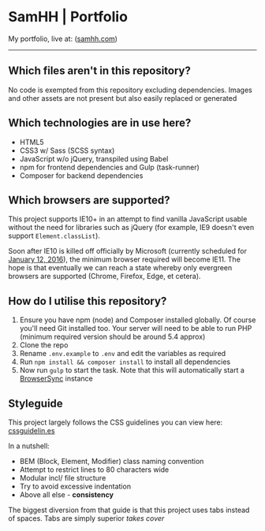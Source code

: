 # SamHH | Portfolio

My portfolio, live at: ([samhh.com](https://samhh.com))

---

## Which files aren't in this repository?

No code is exempted from this repository excluding dependencies. Images and other assets are not present but also easily replaced or generated

## Which technologies are in use here?

- HTML5
- CSS3 w/ Sass (SCSS syntax)
- JavaScript w/o jQuery, transpiled using Babel
- npm for frontend dependencies and Gulp (task-runner)
- Composer for backend dependencies

## Which browsers are supported?

This project supports IE10+ in an attempt to find vanilla JavaScript usable without the need for libraries such as jQuery (for example, IE9 doesn't even support ``Element.classList``).

Soon after IE10 is killed off officially by Microsoft (currently scheduled for [January 12, 2016](https://www.microsoft.com/en-us/WindowsForBusiness/End-of-IE-support)), the minimum browser required will become IE11. The hope is that eventually we can reach a state whereby only evergreen browsers are supported (Chrome, Firefox, Edge, et cetera).

## How do I utilise this repository?

1. Ensure you have npm (node) and Composer installed globally. Of course you'll need Git installed too. Your server will need to be able to run PHP (minimum required version should be around 5.4 approx)
2. Clone the repo
3. Rename ``.env.example`` to ``.env`` and edit the variables as required
4. Run ``npm install && composer install`` to install all dependencies
5. Now run ``gulp`` to start the task. Note that this will automatically start a [BrowserSync](http://www.browsersync.io/) instance

## Styleguide

This project largely follows the CSS guidelines you can view here: [cssguidelin.es](http://cssguidelin.es/)

In a nutshell:

- BEM (Block, Element, Modifier) class naming convention
- Attempt to restrict lines to 80 characters wide
- Modular incl/ file structure
- Try to avoid excessive indentation
- Above all else - **consistency**

The biggest diversion from that guide is that this project uses tabs instead of spaces. Tabs are simply superior *takes cover*
